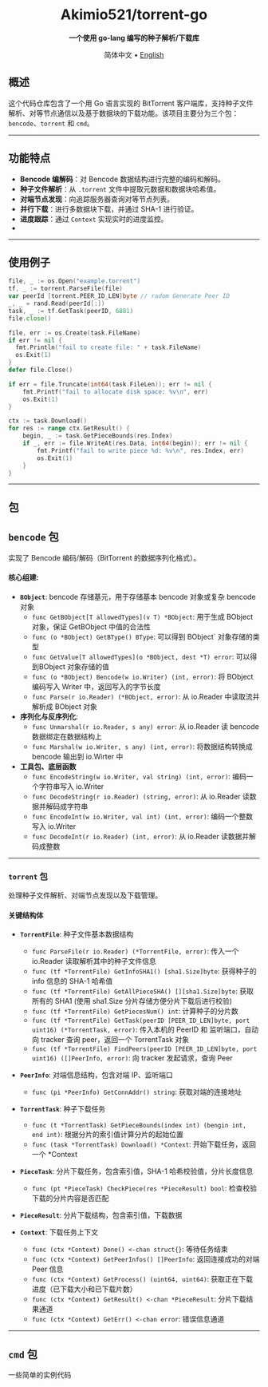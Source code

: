 <div align="center">

# Akimio521/torrent-go
**一个使用 go-lang 编写的种子解析/下载库**

简体中文 •
[English](./README_EN.md)

</div>

## 概述
这个代码仓库包含了一个用 Go 语言实现的 BitTorrent 客户端库，支持种子文件解析、对等节点通信以及基于数据块的下载功能。该项目主要分为三个包：`bencode`、`torrent` 和 `cmd`。

---

## 功能特点
- **Bencode 编解码**：对 Bencode 数据结构进行完整的编码和解码。
- **种子文件解析**：从 `.torrent` 文件中提取元数据和数据块哈希值。
- **对端节点发现**：向追踪服务器查询对等节点列表。
- **并行下载**：进行多数据块下载，并通过 SHA-1 进行验证。
- **进度跟踪**：通过 `Context` 实现实时的进度监控。
- 
---

## 使用例子 
```go  
file, _ := os.Open("example.torrent")  
tf, _ := torrent.ParseFile(file)
var peerId [torrent.PEER_ID_LEN]byte // radom Generate Peer ID
_, _ = rand.Read(peerId[:])
task, _ := tf.GetTask(peerID, 6881)
file.close()

file, err := os.Create(task.FileName)
if err != nil {
  fmt.Println("fail to create file: " + task.FileName)
  os.Exit(1)
}
defer file.Close()

if err = file.Truncate(int64(task.FileLen)); err != nil {
    fmt.Printf("fail to allocate disk space: %v\n", err)
    os.Exit(1)
}

ctx := task.Download()
for res := range ctx.GetResult() {
    begin, _ := task.GetPieceBounds(res.Index)
    if _, err := file.WriteAt(res.Data, int64(begin)); err != nil {
        fmt.Printf("fail to write piece %d: %v\n", res.Index, err)
        os.Exit(1)
    }
}
```
---

## 包  
## `bencode` 包
实现了 Bencode 编码/解码（BitTorrent 的数据序列化格式）。 

#### 核心组建:  
- **`BObject`**: bencode 存储基元，用于存储基本 bencode 对象或复杂 bencode 对象
  - `func GetBObject[T allowedTypes](v T) *BObject`: 用于生成 BObject 对象，保证 GetBObject 中值的合法性
  - `func (o *BObject) GetBType() BType`: 可以得到 BObject` 对象存储的类型
  - `func GetValue[T allowedTypes](o *BObject, dest *T) error`: 可以得到BObject 对象存储的值
  - `func (o *BObject) Bencode(w io.Writer) (int, error)`: 将 BObject 编码写入 Writer 中，返回写入的字节长度
  - `func Parse(r io.Reader) (*BObject, error)`: 从 io.Reader 中读取流并解析成 BObject 对象
- **序列化与反序列化**:
  - `func Unmarshal(r io.Reader, s any) error`: 从 io.Reader 读 bencode 数据绑定在数据结构上
  - `func Marshal(w io.Writer, s any) (int, error)`: 将数据结构转换成 bencode 输出到 io.Wirter 中
- **工具包、底层函数**
  - `func EncodeString(w io.Writer, val string) (int, error)`: 编码一个字符串写入 io.Writer
  - `func DecodeString(r io.Reader) (string, error)`: 从 io.Reader 读数据并解码成字符串
  - `func EncodeInt(w io.Writer, val int) (int, error)`: 编码一个整数写入 io.Writer
  - `func DecodeInt(r io.Reader) (int, error)`: 从 io.Reader 读数据并解码成整数
  
---

### `torrent` 包  
处理种子文件解析、对端节点发现以及下载管理。

#### 关键结构体 
- **`TorrentFile`**: 种子文件基本数据结构
  - `func ParseFile(r io.Reader) (*TorrentFile, error)`: 传入一个 io.Reader 读取解析其中的种子文件信息
  - `func (tf *TorrentFile) GetInfoSHA1() [sha1.Size]byte`: 获得种子的 info 信息的 SHA-1 哈希值
  - `func (tf *TorrentFile) GetAllPieceSHA() [][sha1.Size]byte`: 获取所有的 SHA1 (使用 sha1.Size 分片存储方便分片下载后进行校验)
  - `func (tf *TorrentFile) GetPiecesNum() int`: 计算种子的分片数
  - `func (tf *TorrentFile) GetTask(peerID [PEER_ID_LEN]byte, port uint16) (*TorrentTask, error)`: 传入本机的 PeerID 和 监听端口，自动向 tracker 查询 peer，返回一个 TorrentTask 对象
  - `func (tf *TorrentFile) FindPeers(peerID [PEER_ID_LEN]byte, port uint16) ([]PeerInfo, error)`: 向 tracker 发起请求，查询 Peer

- **`PeerInfo`**: 对端信息结构，包含对端 IP、监听端口
  - `func (pi *PeerInfo) GetConnAddr() string`: 获取对端的连接地址

- **`TorrentTask`**: 种子下载任务
  - `func (t *TorrentTask) GetPieceBounds(index int) (bengin int, end int)`: 根据分片的索引值计算分片的起始位置
  - `func (task *TorrentTask) Download() *Context`: 开始下载任务，返回一个 *Context

- **`PieceTask`**: 分片下载任务，包含索引值，SHA-1 哈希校验值，分片长度信息
  - `func (pt *PieceTask) CheckPiece(res *PieceResult) bool`: 检查校验下载的分片内容是否匹配

- **`PieceResult`**: 分片下载结构，包含索引值，下载数据

- **`Context`**: 下载任务上下文
  - `func (ctx *Context) Done() <-chan struct{}`: 等待任务结束
  - `func (ctx *Context) GetPeerInfos() []PeerInfo`: 返回连接成功的对端 Peer 信息
  - `func (ctx *Context) GetProcess() (uint64, uint64)`: 获取正在下载进度（已下载大小和已下载片数）
  - `func (ctx *Context) GetResult() <-chan *PieceResult`: 分片下载结果通道
  - `func (ctx *Context) GetErr() <-chan error`: 错误信息通道

---

## `cmd` 包
一些简单的实例代码